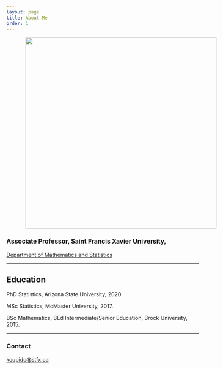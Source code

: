 ```yaml
---
layout: page
title: About Me
order: 1
---
```



<img align="center" hspace="50" height = "500" src="https://cupidok.github.io/images/KC.jpg" /> 


### Associate Professor, Saint Francis Xavier University, 
<a href="https://www.stfx.ca/department/mathematics-statistics">Department of Mathematics and Statistics</a>



<hr>





## Education

PhD Statistics, Arizona State University, 2020.

MSc Statistics, McMaster University, 2017.

BSc Mathematics, BEd Intermediate/Senior Education, Brock University, 2015.
<hr>




### Contact

[kcupido@stfx.ca](mailto:kcupido@stfx.ca)
